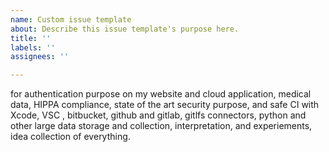 ```yaml
---
name: Custom issue template
about: Describe this issue template's purpose here.
title: ''
labels: ''
assignees: ''

---
```


for authentication purpose on my website and cloud application, medical data, HIPPA compliance, state of the art security purpose, and safe CI with Xcode, VSC , bitbucket, github and gitlab, gitlfs connectors, python and other large data storage and collection, interpretation, and experiements, idea collection of everything.

